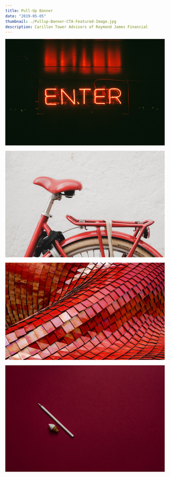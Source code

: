 ```yaml
---
title: Pull-Up Banner
date: "2019-05-05"
thumbnail: ./Pullup-Banner-CTA-Featured-Image.jpg
description: Carillon Tower Advisors of Raymond James Financial
---
```


![Clean lines](./clem-onojeghuo-207792-unsplash.jpg)

![Clean lines](./mitch-lensink-588486-unsplash.jpg)

![Clean lines](./ricardo-gomez-angel-180819-unsplash.jpg)

![Clean lines](./joanna-kosinska-254406-unsplash.jpg)
